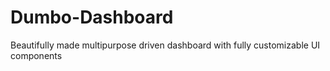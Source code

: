 # Dumbo-Dashboard
Beautifully made multipurpose driven dashboard with fully customizable UI components
